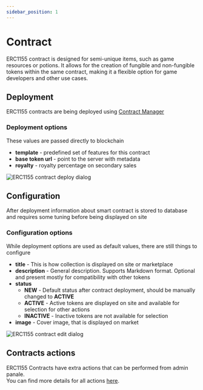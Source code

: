 ```yaml
---
sidebar_position: 1
---
```


# Contract

ERC1155 contract is designed for semi-unique items, such as game resources or potions. It allows for the creation of fungible and non-fungible tokens within the same contract, making it a flexible option for game developers and other use cases.

## Deployment

ERC1155 contracts are being deployed using [Contract Manager](/admin/miscellaneous/contract-manager/)

### Deployment options

These values are passed directly to blockchain

- **template** - predefined set of features for this contract
- **base token url** - point to the server with metadata
- **royalty** - royalty percentage on secondary sales

![ERC1155 contract deploy dialog](/img/hierarchy/erc1155/erc1155_contract_deploy_dialog.png)

## Configuration

After deployment information about smart contract is stored to database and requires some tuning before being displayed on site

### Configuration options

While deployment options are used as default values, there are still things to configure

- **title** - This is how collection is displayed on site or marketplace
- **description** - General description. Supports Markdown format. Optional and present mostly for compatibility with other tokens
- **status**
  - **NEW** - Default status after contract deployment, should be manually changed to **ACTIVE**
  - **ACTIVE** - Active tokens are displayed on site and available for selection for other actions
  - **INACTIVE** - Inactive tokens are not available for selection
- **image** - Cover image, that is displayed on market

![ERC1155 contract edit dialog](/img/hierarchy/erc1155/erc1155_contract_edit_dialog.png)

## Contracts actions

ERC1155 Contracts have extra actions that can be performed from admin panale. <br/>You can find more details for all actions [here](/admin/hierarchy/contract-actions).
